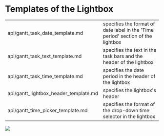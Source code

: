 Templates of the Lightbox
====================================

<table class="webixdoc_links">
	<tbody>
    	<tr>
			<td class="webixdoc_links0">api/gantt_task_date_template.md</td>
			<td>specifies the format of date label in the 'Time period' section of the lightbox</td>
		</tr>
		<tr>
			<td class="webixdoc_links0">api/gantt_task_text_template.md</td>
			<td>specifies the text in the task bars and the header of the lightbox</td>
		</tr>
		<tr>
			<td class="webixdoc_links0">api/gantt_task_time_template.md</td>
			<td>specifies the date period in the header of the lightbox</td>
		</tr>
        <tr>
			<td class="webixdoc_links0">api/gantt_lightbox_header_template.md</td>
			<td>specifies the lightbox's header</td>
		</tr>
		<tr>
			<td class="webixdoc_links0">api/gantt_time_picker_template.md</td>
			<td>specifies the format of the drop-down time selector in the lightbox</td>
		</tr>
</tbody>
</table>

<img src="desktop/templates_05.png"/>